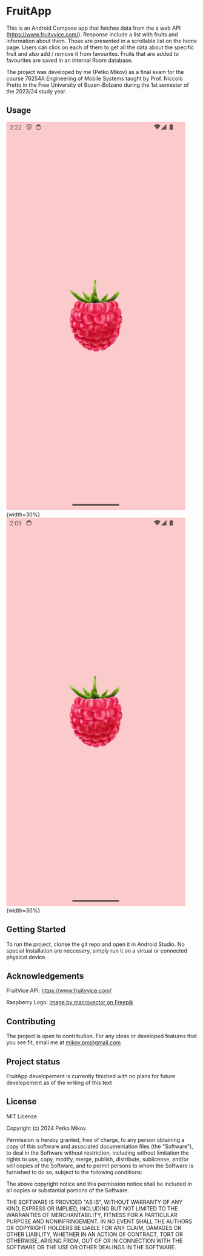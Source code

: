 # FruitApp

This is an Android Compose app that fetches data from the a web API (https://www.fruityvice.com/). Response include a list with fruits and information about them. Those are presented in a scrollable list on the home page. Users can click on each of them to get all the data about the specific fruit and also add / remove it from favourites. Fruits that are added to favourites are saved in an internal Room database.

The project was developed by me (Petko Mikov) as a final exam for the course 76254A Engineering of Mobile Systems taught by Prof. Niccolò Pretto in the Free University of Bozen-Bolzano during the 1st semester of the 2023/24 study year.

## Usage

![](app/src/main/res/demo-and-report/demo-light.gif "Light Mode Demo GIF"){width=30%}
![](app/src/main/res/demo-and-report/demo-dark.gif "Dark Mode Demo GIF"){width=30%}
 
## Getting Started

To run the project, clonse the git repo and open it in Android Studio. No special Installation are neccesery, simply run it on a virtual or connected physical device

## Acknowledgements

FruitVice API: https://www.fruityvice.com/

Raspberry Logo: [Image by macrovector on Freepik]("https://www.freepik.com/free-vector/realistic-ripe-raspberry-berries-transparent-background-isolated-vector-illustration_37421621.htm#query=raspberry&position=1&from_view=search&track=sph&uuid=a905ee13-4062-4dee-9441-facdaee7ac2d")



## Contributing

The project is open to contribution. For any ideas or developed features that you see fit, email me at mikov.pm@gmail.com

## Project status

FruitApp developement is currently finished with no plans for future developement as of the writing of this text

## License

MIT License

Copyright (c) 2024 Petko Mikov

Permission is hereby granted, free of charge, to any person obtaining a copy
of this software and associated documentation files (the "Software"), to deal
in the Software without restriction, including without limitation the rights
to use, copy, modify, merge, publish, distribute, sublicense, and/or sell
copies of the Software, and to permit persons to whom the Software is
furnished to do so, subject to the following conditions:

The above copyright notice and this permission notice shall be included in all
copies or substantial portions of the Software.

THE SOFTWARE IS PROVIDED "AS IS", WITHOUT WARRANTY OF ANY KIND, EXPRESS OR
IMPLIED, INCLUDING BUT NOT LIMITED TO THE WARRANTIES OF MERCHANTABILITY,
FITNESS FOR A PARTICULAR PURPOSE AND NONINFRINGEMENT. IN NO EVENT SHALL THE
AUTHORS OR COPYRIGHT HOLDERS BE LIABLE FOR ANY CLAIM, DAMAGES OR OTHER
LIABILITY, WHETHER IN AN ACTION OF CONTRACT, TORT OR OTHERWISE, ARISING FROM,
OUT OF OR IN CONNECTION WITH THE SOFTWARE OR THE USE OR OTHER DEALINGS IN THE
SOFTWARE.
